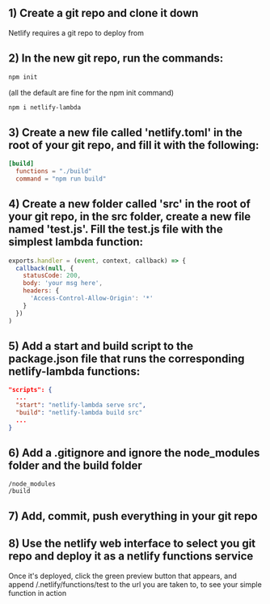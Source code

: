## 1) Create a git repo and clone it down
Netlify requires a git repo to deploy from

## 2) In the new git repo, run the commands:
```bash
npm init
```
(all the default are fine for the npm init command)

```bash
npm i netlify-lambda
```

## 3) Create a new file called 'netlify.toml' in the root of your git repo, and fill it with the following:
```toml
[build]
  functions = "./build"
  command = "npm run build"
```

## 4) Create a new folder called 'src' in the root of your git repo, in the src folder, create a new file named 'test.js'. Fill the test.js file with the simplest lambda function:
```js
exports.handler = (event, context, callback) => {
  callback(null, {
    statusCode: 200,
    body: 'your msg here',
    headers: {
      'Access-Control-Allow-Origin': '*'
    }
  })
)
```

## 5) Add a start and build script to the package.json file that runs the corresponding netlify-lambda functions:
```json
"scripts": {
  ...
  "start": "netlify-lambda serve src",
  "build": "netlify-lambda build src"
  ...
}
```

## 6) Add a .gitignore and ignore the node_modules folder and the build folder
```
/node_modules
/build
```

## 7) Add, commit, push everything in your git repo

## 8) Use the netlify web interface to select you git repo and deploy it as a netlify functions service
Once it's deployed, click the green preview button that appears, and append /.netlify/functions/test to the url you are taken to, to see your simple function in action
